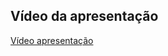 ## Vídeo da apresentação

<a href="https://youtu.be/lphPbgOQlCM" target="_blank" rel="external">Vídeo apresentação<a>
